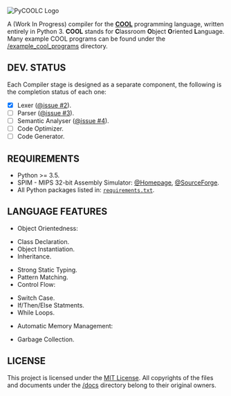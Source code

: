 ![PyCOOLC Logo](http://i.imgur.com/pLIqWi5.png)

A (Work In Progress) compiler for the **[COOL](https://en.wikipedia.org/wiki/Cool_(programming_language))** programming language, written entirely in Python 3. **COOL** stands for **C**lassroom **O**bject **O**riented **L**anguage. Many example COOL programs can be found under the [/example_cool_programs](/example_cool_programs) directory.

## DEV. STATUS

Each Compiler stage is designed as a separate component, the following is the completion status of each one:

 * [X] Lexer ([@issue #2](https://github.com/aalhour/PyCOOLC/issues/2)).
 * [ ] Parser ([@issue #3](https://github.com/aalhour/PyCOOLC/issues/3)).
 * [ ] Semantic Analyser ([@issue #4](https://github.com/aalhour/PyCOOLC/issues/4)).
 * [ ] Code Optimizer.
 * [ ] Code Generator.

## REQUIREMENTS

 * Python >= 3.5.
 * SPIM - MIPS 32-bit Assembly Simulator: [@Homepage](http://spimsimulator.sourceforge.net), [@SourceForge](https://sourceforge.net/projects/spimsimulator/files/).
 * All Python packages listed in: [`requirements.txt`](requirements.txt).

## LANGUAGE FEATURES

 * Object Orientedness:
  + Class Declaration.
  + Object Instantiation.
  + Inheritance.
 * Strong Static Typing.
 * Pattern Matching.
 * Control Flow:
  + Switch Case.
  + If/Then/Else Statments.
  + While Loops.
 * Automatic Memory Management:
  + Garbage Collection.

## LICENSE

This project is licensed under the [MIT License](LICENSE). All copyrights of the files and documents under the [/docs](/docs) directory belong to their original owners.

